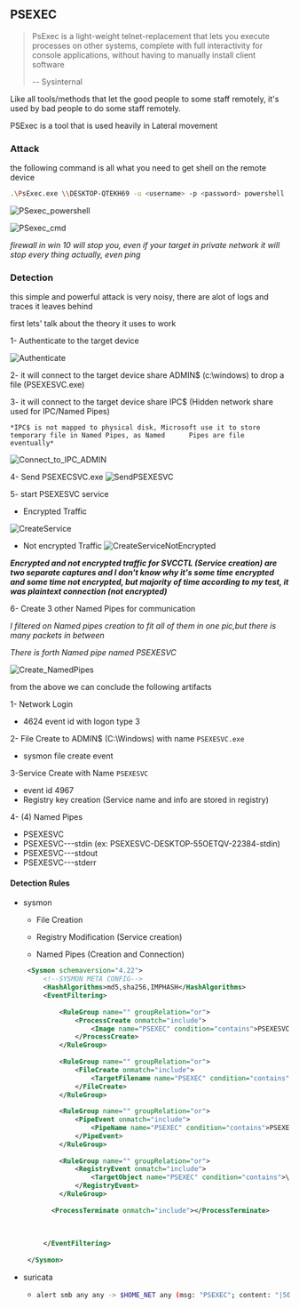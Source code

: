 ## PSEXEC

> PsExec is a light-weight telnet-replacement that lets you execute processes on other systems, complete with full interactivity for console applications, without having to manually install client software
>
> -- Sysinternal

Like all tools/methods that let the good people to some staff remotely, it's used by bad people to do some staff remotely.

PSExec is a tool that is used heavily in Lateral movement

### Attack



the following command is all what you need to get shell on the remote device

```bash
.\PsExec.exe \\DESKTOP-QTEKH69 -u <username> -p <password> powershell
```

![PSexec_powershell](https://raw.githubusercontent.com/karemfaisal/SMUC---Simplified-Mitre-Use-Cases/master/PSExec/Misc/PSexec_powershell.JPG)

![PSexec_cmd](https://raw.githubusercontent.com/karemfaisal/SMUC---Simplified-Mitre-Use-Cases/master/PSExec/Misc/PSexec_cmd.JPG)

*firewall in win 10 will stop you, even if your target in private network it will stop every thing actually, even ping*



### Detection

this simple and powerful attack is very noisy, there are alot of logs and traces it leaves behind

first lets' talk about the theory it uses to work





1- Authenticate to the target device

![Authenticate](https://raw.githubusercontent.com/karemfaisal/SMUC---Simplified-Mitre-Use-Cases/master/PSExec/Misc/Authenticate.JPG)

2- it will connect to the target device share ADMIN$ (c:\windows) to drop a file (PSEXESVC.exe)

3- it will connect to the target device share IPC$ (Hidden network share used for IPC/Named Pipes)

 	*IPC$ is not mapped to physical disk, Microsoft use it to store temporary file in Named Pipes, as Named 	 Pipes are file eventually*

![Connect_to_IPC_ADMIN](https://raw.githubusercontent.com/karemfaisal/SMUC---Simplified-Mitre-Use-Cases/master/PSExec/Misc/Connect_to_IPC_ADMIN.JPG)



4- Send PSEXECSVC.exe ![SendPSEXESVC](https://raw.githubusercontent.com/karemfaisal/SMUC---Simplified-Mitre-Use-Cases/master/PSExec/Misc/SendPSEXESVC.JPG)

5- start PSEXESVC service

- Encrypted Traffic

![CreateService](https://raw.githubusercontent.com/karemfaisal/SMUC---Simplified-Mitre-Use-Cases/master/PSExec/Misc/CreateService.JPG)

- Not encrypted Traffic
 ![CreateServiceNotEncrypted](https://raw.githubusercontent.com/karemfaisal/SMUC---Simplified-Mitre-Use-Cases/master/PSExec/Misc/CreateServiceNotEncrypted.JPG)

***Encrypted and not encrypted traffic for SVCCTL (Service creation) are two separate captures and I don't know why it's some time encrypted and some time not encrypted, but majority of time according to my test, it was plaintext connection (not encrypted)***



6- Create 3 other Named Pipes for communication

*I filtered on Named pipes creation to fit all of them in one pic,but there is many packets in between*

*There is forth Named pipe named PSEXESVC*

![Create_NamedPipes](https://raw.githubusercontent.com/karemfaisal/SMUC---Simplified-Mitre-Use-Cases/master/PSExec/Misc/Create_NamedPipes.JPG)







from the above we can conclude the following artifacts

1- Network Login

- 4624 event id with logon type 3

2- File Create to ADMIN$ (C:\Windows) with name ```PSEXESVC.exe```

- sysmon file create event

3-Service Create with Name ```PSEXESVC``` 

- event id 4967
- Registry key creation (Service name and info are stored in registry)

4- (4) Named Pipes

- PSEXESVC
- PSEXESVC-<Target Device Name>-<Number>-stdin (ex: PSEXESVC-DESKTOP-55OETQV-22384-stdin)
- PSEXESVC-<Target Device Name>-<Number>-stdout
- PSEXESVC-<Target Device Name>-<Number>-stderr

  





#### Detection Rules

- sysmon

  - File Creation

  - Registry Modification (Service creation)

  - Named Pipes (Creation and Connection)

   ```xml
    <Sysmon schemaversion="4.22">
    	<!--SYSMON META CONFIG-->
    	<HashAlgorithms>md5,sha256,IMPHASH</HashAlgorithms>
    	<EventFiltering>
    	
    		<RuleGroup name="" groupRelation="or">
    			<ProcessCreate onmatch="include">
    				<Image name="PSEXEC" condition="contains">PSEXESVC.exe</Image>
    			</ProcessCreate>
    		</RuleGroup>
    		
    		<RuleGroup name="" groupRelation="or">
    			<FileCreate onmatch="include">
    				<TargetFilename name="PSEXEC" condition="contains">C:\Windows\PSEXESVC.exe</TargetFilename>
    			</FileCreate>
    		</RuleGroup>
    		
    		<RuleGroup name="" groupRelation="or">
    			<PipeEvent onmatch="include">
    				<PipeName name="PSEXEC" condition="contains">PSEXESVC</PipeName>
    			</PipeEvent>
    		</RuleGroup>
    		
    		<RuleGroup name="" groupRelation="or">
    			<RegistryEvent onmatch="include">
    				<TargetObject name="PSEXEC" condition="contains">\SYSTEM\CurrentControlSet\Services\PSEXESVC</TargetObject> 
    			</RegistryEvent>
    		</RuleGroup>
    		
    	  <ProcessTerminate onmatch="include"></ProcessTerminate>
    
    
    		
    	</EventFiltering>
    	
    </Sysmon>
   ```

    

- suricata

  - ```bash
    alert smb any any -> $HOME_NET any (msg: "PSEXEC"; content: "|50 00 53 00 45 00 58 00 45 00 53 00 56 00 43 00 2e 00 65 00 78 00 65 00|" ; sid:22000005;rev:1;)
    ```


